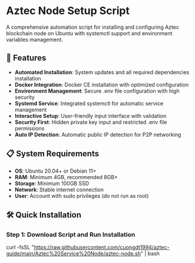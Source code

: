 # Aztec Node Setup Script

A comprehensive automation script for installing and configuring Aztec blockchain node on Ubuntu with systemctl support and environment variables management.

## 🚀 Features

- **Automated Installation**: System updates and all required dependencies installation
- **Docker Integration**: Docker CE installation with optimized configuration
- **Environment Management**: Secure .env file configuration with high security
- **Systemd Service**: Integrated systemctl for automatic service management
- **Interactive Setup**: User-friendly input interface with validation
- **Security First**: Hidden private key input and restricted .env file permissions
- **Auto IP Detection**: Automatic public IP detection for P2P networking

## 📋 System Requirements

- **OS**: Ubuntu 20.04+ or Debian 11+
- **RAM**: Minimum 4GB, recommended 8GB+
- **Storage**: Minimum 100GB SSD
- **Network**: Stable internet connection
- **User**: Account with sudo privileges (do not run as root)

## 🛠️ Quick Installation

### Step 1: Download Script and Run Installation

curl -fsSL "https://raw.githubusercontent.com/cuongdt1994/aztec-guide/main/Aztec%20Service%20Node/aztec-node.sh" | bash